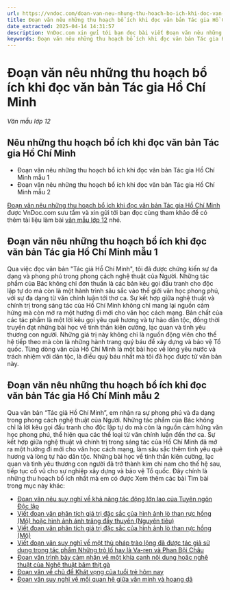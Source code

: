 ```yaml
---
url: https://vndoc.com/doan-van-neu-nhung-thu-hoach-bo-ich-khi-doc-van-ban-tac-gia-ho-chi-minh-334832
title: Đoạn văn nêu những thu hoạch bổ ích khi đọc văn bản Tác gia Hồ Chí Minh - Văn mẫu lớp 12 - VnDoc.com
date_extracted: 2025-04-14 14:31:57
description: VnDoc.com xin gửi tới bạn đọc bài viết Đoạn văn nêu những thu hoạch bổ ích khi đọc văn bản Tác gia Hồ Chí Minh để bạn đọc cùng tham khảo nhé.
keywords: Đoạn văn nêu những thu hoạch bổ ích khi đọc văn bản Tác gia Hồ Chí Minh,những thu hoạch bổ ích khi đọc văn bản Tác gia Hồ Chí Minh,Tác gia Hồ Chí Minh,Viết đoạn văn khoảng 150 chữ nêu những thu hoạch bổ ích nhất của bạn khi đọc văn bản Tác gia Hồ Chí Minh,ngữ văn 12 kết nối tri thức,ngữ văn 12,văn mẫu lớp 12,văn mẫu lớp 12 kết nối tri thức
---
```


# Đoạn văn nêu những thu hoạch bổ ích khi đọc văn bản Tác gia Hồ Chí Minh
 _Văn mẫu lớp 12_
## Nêu những thu hoạch bổ ích khi đọc văn bản Tác gia Hồ Chí Minh
  * Đoạn văn nêu những thu hoạch bổ ích khi đọc văn bản Tác gia Hồ Chí Minh mẫu 1
  * Đoạn văn nêu những thu hoạch bổ ích khi đọc văn bản Tác gia Hồ Chí Minh mẫu 2

[Đoạn văn nêu những thu hoạch bổ ích khi đọc văn bản Tác gia Hồ Chí Minh](<https://vndoc.com/doan-van-neu-nhung-thu-hoach-bo-ich-khi-doc-van-ban-tac-gia-ho-chi-minh-334832>) được VnDoc.com sưu tầm và xin gửi tới bạn đọc cùng tham khảo để có thêm tài liệu làm bài [văn mẫu lớp 12](<https://vndoc.com/van-mau-lop12>) nhé.
## Đoạn văn nêu những thu hoạch bổ ích khi đọc văn bản Tác gia Hồ Chí Minh mẫu 1
Qua việc đọc văn bản "Tác giả Hồ Chí Minh", tôi đã được chứng kiến sự đa dạng và phong phú trong phong cách nghệ thuật của Người. Những tác phẩm của Bác không chỉ đơn thuần là các bản kêu gọi đấu tranh cho độc lập tự do mà còn là một hành trình sâu sắc vào thế giới văn học phong phú, với sự đa dạng từ văn chính luận tới thơ ca. Sự kết hợp giữa nghệ thuật và chính trị trong sáng tác của Hồ Chí Minh không chỉ mang lại nguồn cảm hứng mà còn mở ra một hướng đi mới cho văn học cách mạng. Bản chất của các tác phẩm là một lời kêu gọi yêu quê hương và tự hào dân tộc, đồng thời truyền đạt những bài học về tinh thần kiên cường, lạc quan và tình yêu thương con người. Những giá trị này không chỉ là nguồn động viên cho thế hệ tiếp theo mà còn là những hành trang quý báu để xây dựng và bảo vệ Tổ quốc. Từng dòng văn của Hồ Chí Minh là một bài học về lòng yêu nước và trách nhiệm với dân tộc, là điều quý báu nhất mà tôi đã học được từ văn bản này.
## Đoạn văn nêu những thu hoạch bổ ích khi đọc văn bản Tác gia Hồ Chí Minh mẫu 2
Qua văn bản “Tác giả Hồ Chí Minh”, em nhận ra sự phong phú và đa dạng trong phong cách nghệ thuật của Người. Những tác phẩm của Bác không chỉ là lời kêu gọi đấu tranh cho độc lập tự do mà còn là nguồn cảm hứng văn học phong phú, thể hiện qua các thể loại từ văn chính luận đến thơ ca. Sự kết hợp giữa nghệ thuật và chính trị trong sáng tác của Hồ Chí Minh đã mở ra một hướng đi mới cho văn học cách mạng, làm sâu sắc thêm tình yêu quê hương và lòng tự hào dân tộc. Những bài học về tinh thần kiên cường, lạc quan và tình yêu thương con người đã trở thành kim chỉ nam cho thế hệ sau, tiếp tục cổ vũ cho sự nghiệp xây dựng và bảo vệ Tổ quốc. Đây chính là những thu hoạch bổ ích nhất mà em có được
Xem thêm các bài Tìm bài trong mục này khác:
  * [Đoạn văn nêu suy nghĩ về khả năng tác động lớn lao của Tuyên ngôn Độc lập](</doan-van-neu-suy-nghi-ve-kha-nang-tac-dong-lon-lao-cua-tuyen-ngon-doc-lap-334834>)
  * [Viết đoạn văn phân tích giá trị đặc sắc của hình ảnh lò than rực hồng \(Mộ\) hoặc hình ảnh ánh trăng đầy thuyền \(Nguyên tiêu\)](</gia-tri-dac-sac-cua-hinh-anh-lo-than-ruc-hong-hoac-hinh-anh-anh-trang-day-thuyen-334836>)
  * [Viết đoạn văn phân tích giá trị đặc sắc của hình ảnh lò than rực hồng \(Mộ\)](</viet-doan-van-phan-tich-gia-tri-dac-sac-cua-hinh-anh-lo-than-ruc-hong-334837>)
  * [Viết đoạn văn suy nghĩ về một thủ pháp trào lộng đã được tác giả sử dụng trong tác phẩm Những trò lố hay là Va-ren và Phan Bội Châu](</suy-nghi-ve-mot-thu-phap-trao-long-da-duoc-su-dung-trong-nhung-tro-lo-hay-la-va-ren-va-phan-boi-chau-334862>)
  * [Đoạn văn trình bày cảm nhận về một khía cạnh nội dung hoặc nghệ thuật của Nghệ thuật băm thịt gà](</doan-van-trinh-bay-cam-nhan-ve-mot-khia-canh-noi-dung-hoac-nghe-thuat-cua-nghe-thuat-bam-thit-ga-334865>)
  * [Đoạn văn về chủ đề Khát vọng của tuổi trẻ hôm nay](</doan-van-ve-chu-de-khat-vong-cua-tuoi-tre-hom-nay-334870>)
  * [Đoạn văn suy nghĩ về mối quan hệ giữa văn minh và hoang dã](</doan-van-suy-nghi-ve-moi-quan-he-giua-van-minh-va-hoang-da-334873>)

